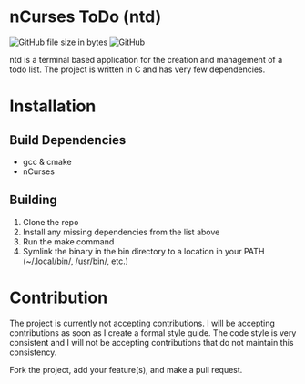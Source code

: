 # nCurses ToDo (ntd)

![GitHub file size in bytes](https://img.shields.io/github/size/prestonbridgers/ntd/bin/ntd?label=binary%20size)
![GitHub](https://img.shields.io/github/license/prestonbridgers/ntd)

ntd is a terminal based application for the creation and management of a todo list.
The project is written in C and has very few dependencies.

# Installation

## Build Dependencies

- gcc & cmake
- nCurses

## Building

1. Clone the repo
2. Install any missing dependencies from the list above
3. Run the make command
4. Symlink the binary in the bin directory to a location in your PATH (~/.local/bin/, /usr/bin/, etc.)

# Contribution

The project is currently not accepting contributions.
I will be accepting contributions as soon as I create a formal style guide.
The code style is very consistent and I will not be accepting contributions that do not maintain this consistency.

Fork the project, add your feature(s), and make a pull request.
